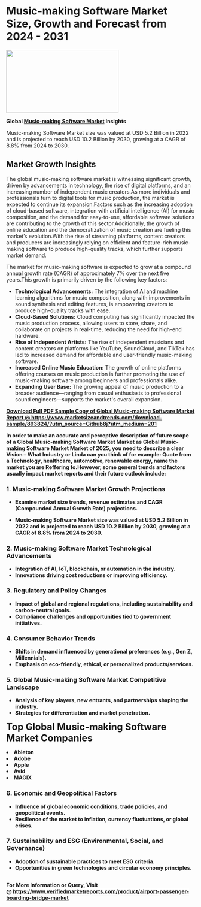 <H1>Music-making Software Market Size, Growth and Forecast from 2024 - 2031</H1><img class="aligncenter size-medium wp-image-584254" src="https://thirdeyenews.in/wp-content/uploads/2024/09/Global-Market-Research-300x168.jpeg" alt="" width="300" height="168" /><p><strong>Global&nbsp;<a href="https://www.marketsizeandtrends.com/download-sample/893824/?utm_source=Github8j?utm_medium=201">Music-making Software Market</a> Insights</strong></p><p>Music-making Software Market size was valued at USD 5.2 Billion in 2022 and is projected to reach USD 10.2 Billion by 2030, growing at a CAGR of 8.8% from 2024 to 2030.</p><p><h2>Market Growth Insights</h2> <p>The global music-making software market is witnessing significant growth, driven by advancements in technology, the rise of digital platforms, and an increasing number of independent music creators.As more individuals and professionals turn to digital tools for music production, the market is expected to continue its expansion.Factors such as the increasing adoption of cloud-based software, integration with artificial intelligence (AI) for music composition, and the demand for easy-to-use, affordable software solutions are contributing to the growth of this sector.Additionally, the growth of online education and the democratization of music creation are fueling this market’s evolution.With the rise of streaming platforms, content creators and producers are increasingly relying on efficient and feature-rich music-making software to produce high-quality tracks, which further supports market demand.</p> <p><strong><a href="#"></a></strong></p> <p>The market for music-making software is expected to grow at a compound annual growth rate (CAGR) of approximately 7% over the next five years.This growth is primarily driven by the following key factors:</p> <ul> <li><strong>Technological Advancements:</strong> The integration of AI and machine learning algorithms for music composition, along with improvements in sound synthesis and editing features, is empowering creators to produce high-quality tracks with ease.</li> <li><strong>Cloud-Based Solutions:</strong> Cloud computing has significantly impacted the music production process, allowing users to store, share, and collaborate on projects in real-time, reducing the need for high-end hardware.</li> <li><strong>Rise of Independent Artists:</strong> The rise of independent musicians and content creators on platforms like YouTube, SoundCloud, and TikTok has led to increased demand for affordable and user-friendly music-making software.</li> <li><strong>Increased Online Music Education:</strong> The growth of online platforms offering courses on music production is further promoting the use of music-making software among beginners and professionals alike.</li> <li><strong>Expanding User Base:</strong> The growing appeal of music production to a broader audience—ranging from casual enthusiasts to professional sound engineers—supports the market's overall expansion.</li> </ul> <p><strong><a href="#"></p><p><span class=""><strong>Download Full PDF Sample Copy of Global Music-making Software Market Report</strong> @ <a href="https://www.marketsizeandtrends.com/download-sample/893824/?utm_source=Github8j?utm_medium=201" target="_blank">https://www.marketsizeandtrends.com/download-sample/893824/?utm_source=Github8j?utm_medium=201</a></span></p><p>In order to make an accurate and perceptive description of future scope of a Global&nbsp;Music-making Software Market Market as Global&nbsp;Music-making Software Market Market of 2025, you need to describe a clear Vision &ndash; What Industry or Linda can you think of for example: Quote from a Technology, healthcare, automotive, renewable energy, name the market you are Reffering to.However, some general trends and factors usually impact market reports and their future outlook include:</p><h3>1.&nbsp;<strong>Music-making Software Market Growth Projections</strong></h3><ul><li>Examine market size trends, revenue estimates and CAGR (Compounded Annual Growth Rate) projections.</li><li><p>Music-making Software Market size was valued at USD 5.2 Billion in 2022 and is projected to reach USD 10.2 Billion by 2030, growing at a CAGR of 8.8% from 2024 to 2030.</p></li></ul><h3>2.&nbsp;<strong>Music-making Software Market Technological Advancements</strong></h3><ul><li>Integration of AI, IoT, blockchain, or automation in the industry.</li><li>Innovations driving cost reductions or improving efficiency.</li></ul><h3>3.&nbsp;<strong>Regulatory and Policy Changes</strong></h3><ul><li>Impact of global and regional regulations, including sustainability and carbon-neutral goals.</li><li>Compliance challenges and opportunities tied to government initiatives.</li></ul><h3>4.&nbsp;<strong>Consumer Behavior Trends</strong></h3><ul><li>Shifts in demand influenced by generational preferences (e.g., Gen Z, Millennials).</li><li>Emphasis on eco-friendly, ethical, or personalized products/services.</li></ul><h3>5.&nbsp;<strong>Global Music-making Software Market Competitive Landscape</strong></h3><ul><li>Analysis of key players, new entrants, and partnerships shaping the industry.</li><li>Strategies for differentiation and market penetration.</li></ul><p data-pm-slice="1 1 []"><span style="color: inherit; font-family: inherit; font-size: 25px;">Top Global Music-making Software Market Companies</span></p><div class="" data-test-id=""><p><li>Ableton</li><li> Adobe</li><li> Apple</li><li> Avid</li><li> MAGIX</li></p></div><h3>6.&nbsp;<strong>Economic and Geopolitical Factors</strong></h3><ul><li>Influence of global economic conditions, trade policies, and geopolitical events.</li><li>Resilience of the market to inflation, currency fluctuations, or global crises.</li></ul><h3>7.&nbsp;<strong>Sustainability and ESG (Environmental, Social, and Governance)</strong></h3><ul><li>Adoption of sustainable practices to meet ESG criteria.</li><li>Opportunities in green technologies and circular economy principles.</li></ul><h2><strong style="font-size: 14px;">For More Information or Query, Visit @&nbsp;</strong><a style="background-color: #ffffff; font-size: 14px;" href="https://www.marketsizeandtrends.com/report/music-making-software-market-/" target="_blank">https://www.verifiedmarketreports.com/product/airport-passenger-boarding-bridge-market</a></h2>
